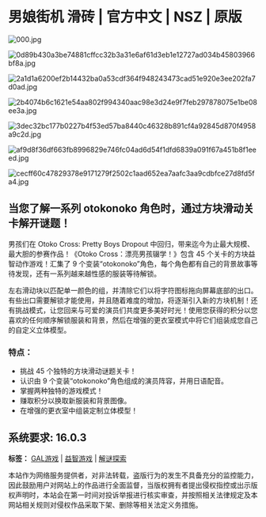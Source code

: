 # 男娘街机 滑砖 | 官方中文 | NSZ | 原版

![000.jpg](/wp-content/uploads/pic/f1b6bde0e005f128c55dd8e5a7fea2d2.jpeg)

![0d89b430a3be74881cffcc32b3a31e6af61d3eb1e12727ad034b45803966bf8a.jpg](/wp-content/uploads/pic/5bbcd6fac72235b86494959d4d9ae008.jpeg)

![2a1d1a6200ef2b14432ba0a53cdf364f948243473cad51e920e3ee202fa7d0ad.jpg](/wp-content/uploads/pic/8e761ffad40f21054cacfee2bcf757d7.jpeg)

![2b4074b6c1621e54aa802f994340aac98e3d24e9f7feb297878075e1be08ee3a.jpg](/wp-content/uploads/pic/0887e1c71daf75528750b0c167d4f594.jpeg)

![3dec32bc177b0227b4f53ed57ba8440c46328b891cf4a92845d870f4958a9c2d.jpg](/wp-content/uploads/pic/e0327e76aeb6af2527f6821f59bf28d4.jpeg)

![af9d8f36df663fb8996829e746fc04ad6d54f1dfd6839a091f67a451b8f1eeed.jpg](/wp-content/uploads/pic/48668011432213e8c7ced9d44a8b2899.jpeg)

![cecff60c47829378e9171279f2502c1aad652ea7aafc3aa9cdbfce27d8fd5fa4.jpg](/wp-content/uploads/pic/e2ddf5f231c940634a7f55b6c1d7fea0.jpeg)

## 当您了解一系列 otokonoko 角色时，通过方块滑动关卡解开谜题！

男孩们在 Otoko Cross: Pretty Boys Dropout 中回归，带来迄今为止最大规模、最大胆的参赛作品！《Otoko Cross：漂亮男孩辍学！》包含 45 个关卡的方块益智动作游戏！汇集了 9 个变装“otokonoko”角色，每个角色都有自己的背景故事等待发现，还有一系列越来越性感的服装等待解锁。

左右滑动块以匹配单一颜色的组，并清除它们以将字符图标拖向屏幕底部的出口。有些出口需要解锁才能使用，并且随着难度的增加，将逐渐引入新的方块机制！还有挑战模式，让您回来与可爱的演员们共度更多美好时光！使用您获得的积分以您喜欢的任何顺序解锁服装和背景，然后在增强的更衣室模式中将它们组装成您自己的自定义立体模型。

### 特点：

- 挑战 45 个独特的方块滑动谜题关卡！
- 认识由 9 个变装“otokonoko”角色组成的演员阵容，并用日语配音。
- 掌握两种独特的游戏模式！
- 赚取积分以换取新服装和背景图像。
- 在增强的更衣室中组装定制立体模型！

## 系统要求: 16.0.3

**标签：** [GAL游戏](https://www.phpzh.com/tag/gal%e6%b8%b8%e6%88%8f) | [益智游戏](https://www.phpzh.com/tag/%e7%9b%8a%e6%99%ba%e6%b8%b8%e6%88%8f) | [解谜探索](https://www.phpzh.com/tag/%e8%a7%a3%e8%b0%9c%e6%8e%a2%e7%b4%a2)

本站作为网络服务提供者，对非法转载，盗版行为的发生不具备充分的监控能力，因此鼓励用户对网站上的作品进行全面监督，当版权拥有者提出侵权指控或出示版权声明时，本站会在第一时间对投诉举报进行核实审查，并按照相关法律规定及本网站相关规则对侵权作品采取下架、删除等相关法定义务措施。
<!-- tcd_original_link https://www.phpzh.com/3027.html -->
